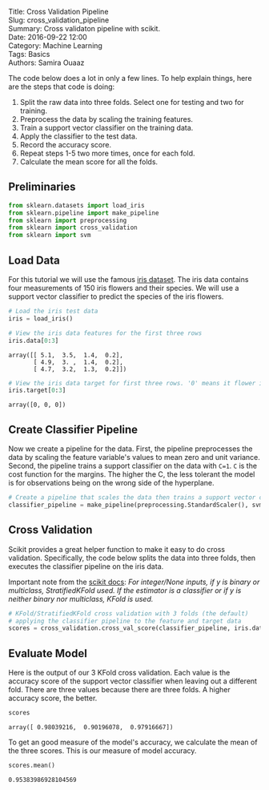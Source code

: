 Title: Cross Validation Pipeline   
Slug: cross_validation_pipeline   
Summary: Cross validaton pipeline with scikit.   
Date: 2016-09-22 12:00  
Category: Machine Learning  
Tags: Basics  
Authors: Samira Ouaaz

The code below does a lot in only a few lines. To help explain things, here are the steps that code is doing:

1. Split the raw data into three folds. Select one for testing and two for training.
2. Preprocess the data by scaling the training features.
3. Train a support vector classifier on the training data.
4. Apply the classifier to the test data.
5. Record the accuracy score.
6. Repeat steps 1-5 two more times, once for each fold.
7. Calculate the mean score for all the folds.

## Preliminaries


```python
from sklearn.datasets import load_iris
from sklearn.pipeline import make_pipeline
from sklearn import preprocessing
from sklearn import cross_validation
from sklearn import svm
```

## Load Data

For this tutorial we will use the famous [iris dataset](https://en.wikipedia.org/wiki/Iris_flower_data_set). The iris data contains four measurements of 150 iris flowers and their species. We will use a support vector classifier to predict the species of the iris flowers.


```python
# Load the iris test data
iris = load_iris()
```


```python
# View the iris data features for the first three rows
iris.data[0:3]
```




    array([[ 5.1,  3.5,  1.4,  0.2],
           [ 4.9,  3. ,  1.4,  0.2],
           [ 4.7,  3.2,  1.3,  0.2]])




```python
# View the iris data target for first three rows. '0' means it flower is of the setosa species.
iris.target[0:3]
```




    array([0, 0, 0])



## Create Classifier Pipeline

Now we create a pipeline for the data. First, the pipeline preprocesses the data by scaling the feature variable's values to mean zero and unit variance. Second, the pipeline trains a support classifier on the data with `C=1`. `C` is the cost function for the margins. The higher the C, the less tolerant the model is for observations being on the wrong side of the hyperplane.


```python
# Create a pipeline that scales the data then trains a support vector classifier
classifier_pipeline = make_pipeline(preprocessing.StandardScaler(), svm.SVC(C=1))
```

## Cross Validation

Scikit provides a great helper function to make it easy to do cross validation. Specifically, the code below splits the data into three folds, then executes the classifier pipeline on the iris data.

Important note from the [scikit docs](http://scikit-learn.org/stable/modules/generated/sklearn.cross_validation.cross_val_score.html#sklearn.cross_validation.cross_val_score): _For integer/None inputs, if y is binary or multiclass, StratifiedKFold used. If the estimator is a classifier or if y is neither binary nor multiclass, KFold is used._


```python
# KFold/StratifiedKFold cross validation with 3 folds (the default)
# applying the classifier pipeline to the feature and target data
scores = cross_validation.cross_val_score(classifier_pipeline, iris.data, iris.target, cv=3)
```

## Evaluate Model

Here is the output of our 3 KFold cross validation. Each value is the accuracy score of the support vector classifier when leaving out a different fold. There are three values because there are three folds. A higher accuracy score, the better.


```python
scores
```




    array([ 0.98039216,  0.90196078,  0.97916667])



To get an good measure of the model's accuracy, we calculate the mean of the three scores. This is our measure of model accuracy.


```python
scores.mean()
```




    0.95383986928104569
